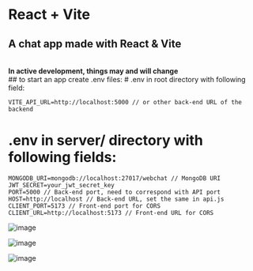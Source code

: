 # React + Vite

<h2> A chat app made with React & Vite </h2> <br>
<b>In active development, things may and will change</b>
<br>
## to start an app create .env files:
# .env in root directory with following field:

```
VITE_API_URL=http://localhost:5000 // or other back-end URL of the backend
```

# .env in server/ directory with following fields:

```
MONGODB_URI=mongodb://localhost:27017/webchat // MongoDB URI
JWT_SECRET=your_jwt_secret_key
PORT=5000 // Back-end port, need to correspond with API port
HOST=http://localhost // Back-end URL, set the same in api.js
CLIENT_PORT=5173 // Front-end port for CORS
CLIENT_URL=http://localhost:5173 // Front-end URL for CORS
```

![image](https://github.com/user-attachments/assets/8ae98cb1-25e3-4b9a-90eb-92f4ec3c00e6)

![image](https://github.com/user-attachments/assets/629e5b93-9f8d-40a3-bbd6-bbc1d1beb7e2)

![image](https://github.com/user-attachments/assets/b84104ba-fac6-4d0a-9b69-76e211a69960)
